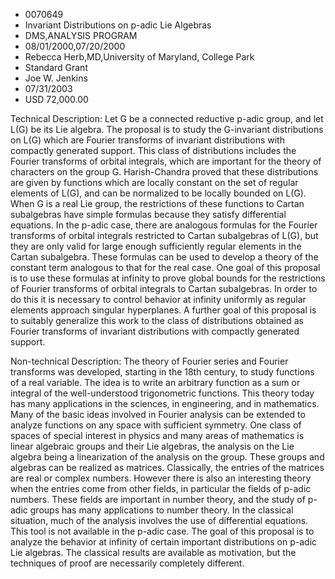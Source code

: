 
* 0070649
* Invariant Distributions on p-adic Lie Algebras
* DMS,ANALYSIS PROGRAM
* 08/01/2000,07/20/2000
* Rebecca Herb,MD,University of Maryland, College Park
* Standard Grant
* Joe W. Jenkins
* 07/31/2003
* USD 72,000.00

Technical Description: Let G be a connected reductive p-adic group, and let L(G)
be its Lie algebra. The proposal is to study the G-invariant distributions on
L(G) which are Fourier transforms of invariant distributions with compactly
generated support. This class of distributions includes the Fourier transforms
of orbital integrals, which are important for the theory of characters on the
group G. Harish-Chandra proved that these distributions are given by functions
which are locally constant on the set of regular elements of L(G), and can be
normalized to be locally bounded on L(G). When G is a real Lie group, the
restrictions of these functions to Cartan subalgebras have simple formulas
because they satisfy differential equations. In the p-adic case, there are
analogous formulas for the Fourier transforms of orbital integrals restricted to
Cartan subalgebras of L(G), but they are only valid for large enough
sufficiently regular elements in the Cartan subalgebra. These formulas can be
used to develop a theory of the constant term analogous to that for the real
case. One goal of this proposal is to use these formulas at infinity to prove
global bounds for the restrictions of Fourier transforms of orbital integrals to
Cartan subalgebras. In order to do this it is necessary to control behavior at
infinity uniformly as regular elements approach singular hyperplanes. A further
goal of this proposal is to suitably generalize this work to the class of
distributions obtained as Fourier transforms of invariant distributions with
compactly generated support.

Non-technical Description: The theory of Fourier series and Fourier transforms
was developed, starting in the 18th century, to study functions of a real
variable. The idea is to write an arbitrary function as a sum or integral of the
well-understood trigonometric functions. This theory today has many applications
in the sciences, in engineering, and in mathematics. Many of the basic ideas
involved in Fourier analysis can be extended to analyze functions on any space
with sufficient symmetry. One class of spaces of special interest in physics and
many areas of mathematics is linear algebraic groups and their Lie algebras, the
analysis on the Lie algebra being a linearization of the analysis on the group.
These groups and algebras can be realized as matrices. Classically, the entries
of the matrices are real or complex numbers. However there is also an
interesting theory when the entries come from other fields, in particular the
fields of p-adic numbers. These fields are important in number theory, and the
study of p-adic groups has many applications to number theory. In the classical
situation, much of the analysis involves the use of differential equations. This
tool is not available in the p-adic case. The goal of this proposal is to
analyze the behavior at infinity of certain important distributions on p-adic
Lie algebras. The classical results are available as motivation, but the
techniques of proof are necessarily completely different.
